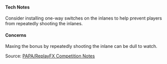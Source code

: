 #### Tech Notes
            
Consider installing one-way switches on the inlanes to help prevent players from repeatedly shooting the inlanes.

#### Concerns
Maxing the bonus by repeatedly shooting the inlane can be dull to watch.

Source: [PAPA/ReplayFX Competition Notes](https://replayfoundation.org/papa/learning-center/director-guide/game-notes/#GameNotes)
